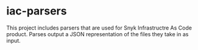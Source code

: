 # iac-parsers

This project includes parsers that are used for Snyk Infrastructre As Code product. Parses output a JSON representation of the files they take in as input. 